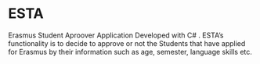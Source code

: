 # ESTA
Erasmus Student Aproover
Application Developed with C# .
ESTA’s functionality is to decide to approve or not the Students that have
applied for Erasmus by their information such as age, semester, language skills etc.
